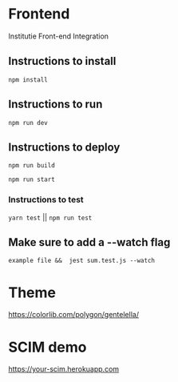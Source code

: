 # Frontend

Institutie Front-end Integration


## Instructions to install

`npm install`


## Instructions to run

`npm run dev`

## Instructions to deploy

`npm run build`

`npm run start`


### Instructions to test 

`yarn test` || `npm run test` 


## Make sure to add a --watch flag 
 
 `example file &&  jest sum.test.js --watch`



# Theme

https://colorlib.com/polygon/gentelella/

# SCIM demo

https://your-scim.herokuapp.com